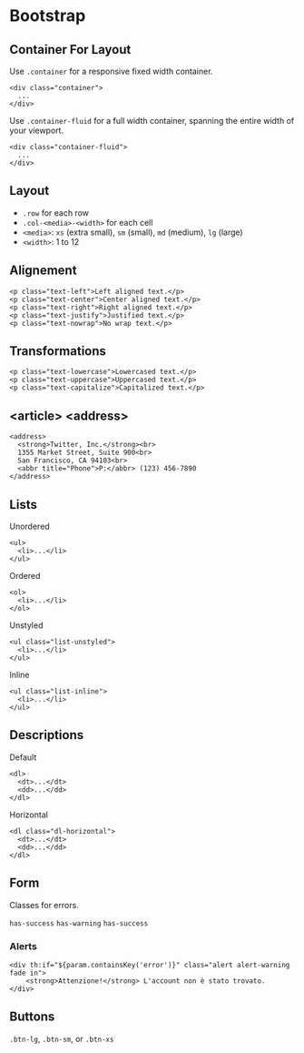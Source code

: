 # Bootstrap 

## Container For Layout

Use `.container` for a responsive fixed width container.

	<div class="container">
	  ...
	</div>

Use `.container-fluid` for a full width container, spanning the entire width of your viewport.

	<div class="container-fluid">
	  ...
	</div>
	
## Layout

 * `.row` for each row
 * `.col-<media>-<width>` for each cell
 * `<media>`: `xs` (extra small), `sm` (small), `md` (medium), `lg` (large)
 * `<width>`: 1 to 12
 
## Alignement

	<p class="text-left">Left aligned text.</p>
	<p class="text-center">Center aligned text.</p>
	<p class="text-right">Right aligned text.</p>
	<p class="text-justify">Justified text.</p>
	<p class="text-nowrap">No wrap text.</p>
	
## Transformations

	<p class="text-lowercase">Lowercased text.</p>
	<p class="text-uppercase">Uppercased text.</p>
	<p class="text-capitalize">Capitalized text.</p>
	
## &lt;article> &lt;address>

	<address>
	  <strong>Twitter, Inc.</strong><br>
	  1355 Market Street, Suite 900<br>
	  San Francisco, CA 94103<br>
	  <abbr title="Phone">P:</abbr> (123) 456-7890
	</address>
	
## Lists

Unordered

	<ul>
	  <li>...</li>
	</ul>

Ordered

	<ol>
	  <li>...</li>
	</ol>
	
Unstyled	
	
	<ul class="list-unstyled">
	  <li>...</li>
	</ul>	
	
Inline

	<ul class="list-inline">
	  <li>...</li>
	</ul>

## Descriptions

Default

	<dl>
	  <dt>...</dt>
	  <dd>...</dd>
	</dl>
	
Horizontal

	<dl class="dl-horizontal">
	  <dt>...</dt>
	  <dd>...</dd>
	</dl>
	
## Form

Classes for errors.

`has-success`
`has-warning`
`has-success`

### Alerts

	<div th:if="${param.containsKey('error')}" class="alert alert-warning fade in">
		<strong>Attenzione!</strong> L'account non è stato trovato.
	</div>

## Buttons

`.btn-lg`, `.btn-sm`, or `.btn-xs`

